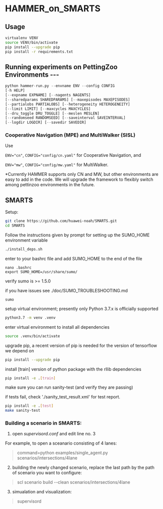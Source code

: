 # HAMMER_on_SMARTS

## Usage

```bash
virtualenv VENV
source VENV/bin/activate 
pip install --upgrade pip 
pip install -r requirements.txt 
```

## Running experiments on PettingZoo Environments ---

```python
python hammer-run.py --envname ENV --config CONFIG 
[-h HELP] 
[--expname EXPNAME] [--nagents NAGENTS] 
[--sharedparams SHAREDPARAMS] [--maxepisodes MAXEPISODES] 
[--partialobs PARTIALOBS] [--heterogeneity HETEROGENEITY] 
[--limit LIMIT] [--maxcycles MAXCYCLES] 
[--dru_toggle DRU_TOGGLE] [--meslen MESLEN] 
[--randomseed RANDOMSEED] [--saveinterval SAVEINTERVAL] 
[--logdir LOGDIR] [--savedir SAVEDIR]
```

### Cooperative Navigation (MPE) and MultiWalker (SISL)

Use

`ENV="cn"`, `CONFIG="config/cn.yaml"` for Cooperative Navigation, and

`ENV="mw"`, `CONFIG="config/mw.yaml"` for MultiWalker.

*Currently HAMMER supports only CN and MW, but other environments are easy to add in the code. We will upgrade the framework to flexibly switch among pettinzoo environments in the future.

## SMARTS

Setup:

```bash
git clone https://github.com/huawei-noah/SMARTS.git
cd SMARTS
```
Follow the instructions given by prompt for setting up the SUMO_HOME environment variable
```bash
./install_deps.sh
```
enter to your bashrc file and add SUMO_HOME to the end of the file
```
nano .bashrc
export SUMO_HOME=/usr/share/sumo/
```

verify sumo is >= 1.5.0

if you have issues see ./doc/SUMO_TROUBLESHOOTING.md
```
sumo
```

setup virtual environment; presently only Python 3.7.x is officially supported
```bash
python3.7 -m venv .venv
```

enter virtual environment to install all dependencies
```bash
source .venv/bin/activate
```

upgrade pip, a recent version of pip is needed for the version of tensorflow we depend on
```bash
pip install --upgrade pip
```

install [train] version of python package with the rllib dependencies
```bash
pip install -e .[train]
```

make sure you can run sanity-test (and verify they are passing)

if tests fail, check './sanity_test_result.xml' for test report. 
```bash
pip install -e .[test]
make sanity-test
```

### Building a scenario in SMARTS:

1. open *supervisord.conf* and edit line no. 3

For example, to open a sceanario consisting of 4 lanes: 
> command=python examples/single_agent.py scenarios/intersections/4lane

2. building the newly changed scenario, replace the last path by the path of scenario you want to configure:
> scl scenario build --clean scenarios/intersections/4lane

3. simualation and visualization:
>  supervisord
